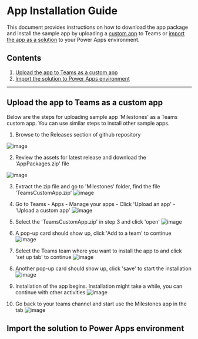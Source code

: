 ﻿# App Installation Guide

This document provides instructions on how to download the app package and install the sample app by uploading a [custom app](https://learn.microsoft.com/en-us/microsoftteams/platform/concepts/deploy-and-publish/apps-upload) to Teams or [import the app as a solution](https://learn.microsoft.com/en-us/power-apps/teams/import-solution-in-teams) to your Power Apps environment.


## Contents 
1. [Upload the app to Teams as a custom app](#p1)
2. [Import the solution to Power Apps environment](#p2)
---

## Upload the app to Teams as a custom app<a name="p1"></a>
Below are the steps for uploading sample app 'Milestones' as a Teams custom app. You can use similar steps to install other sample apps.
1. Browse to the Releases section of github repository 

![image](https://user-images.githubusercontent.com/84343636/210909295-2cd818b2-c77a-4176-9a8b-f0f76b816956.png)


2. Review the assets for latest release and download the 'AppPackages.zip' file 

![image](https://user-images.githubusercontent.com/84343636/210909692-0a65cf3d-7065-4ee3-ac1d-0269d6aac177.png)

3. Extract the zip file and go to 'Milestones' folder, find the file 'TeamsCustomApp.zip'
![image](https://user-images.githubusercontent.com/84343636/210910318-3ddbcd33-ddbb-44d3-a5c9-0d03f758c47f.png)

4. Go to Teams - Apps - Manage your apps - Click 'Upload an app' - 'Upload a custom app'
![image](https://user-images.githubusercontent.com/84343636/210911499-c30a25ff-4cc8-4147-b475-3494550fc2b9.png)

5. Select the 'TeamsCustomApp.zip' in step 3 and click 'open'
![image](https://user-images.githubusercontent.com/84343636/210911862-12d03758-7f0b-4cb3-a9f0-f252e75f928d.png)

6. A pop-up card should show up, click 'Add to a team' to continue
![image](https://user-images.githubusercontent.com/84343636/210911990-7afff477-7daf-4d3e-982a-be76737c264c.png)

7. Select the Teams team where you want to install the app to and click 'set up tab' to continue
![image](https://user-images.githubusercontent.com/84343636/210912245-68315923-b1aa-47be-be5a-4ef0586d7839.png)

8. Another pop-up card should show up, click 'save' to start the installation
![image](https://user-images.githubusercontent.com/84343636/210912436-9b92b438-63ee-458a-b78c-6e9aaaf49b89.png)

9. Installation of the app begins. Installation might take a while, you can continue with other activities
![image](https://user-images.githubusercontent.com/84343636/210912622-977d484e-8f0f-4d8a-a1a2-4c07064a1170.png)

10. Go back to your teams channel and start use the Milestones app in the tab
![image](https://user-images.githubusercontent.com/84343636/210912785-5e5b0048-506f-49dd-8763-5a8403d58dbc.png)


## Import the solution to Power Apps environment<a name="p2"></a>

